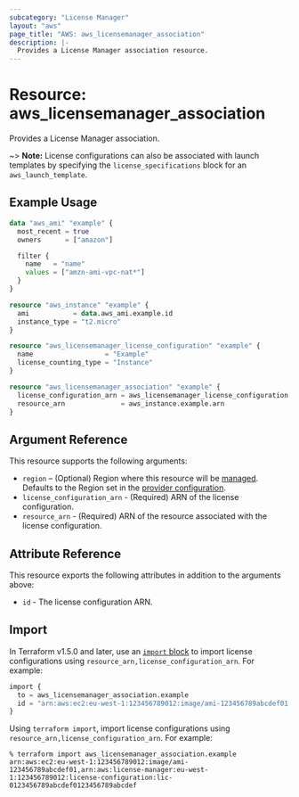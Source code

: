 ```yaml
---
subcategory: "License Manager"
layout: "aws"
page_title: "AWS: aws_licensemanager_association"
description: |-
  Provides a License Manager association resource.
---
```


# Resource: aws_licensemanager_association

Provides a License Manager association.

~> **Note:** License configurations can also be associated with launch templates by specifying the `license_specifications` block for an `aws_launch_template`.

## Example Usage

```terraform
data "aws_ami" "example" {
  most_recent = true
  owners      = ["amazon"]

  filter {
    name   = "name"
    values = ["amzn-ami-vpc-nat*"]
  }
}

resource "aws_instance" "example" {
  ami           = data.aws_ami.example.id
  instance_type = "t2.micro"
}

resource "aws_licensemanager_license_configuration" "example" {
  name                  = "Example"
  license_counting_type = "Instance"
}

resource "aws_licensemanager_association" "example" {
  license_configuration_arn = aws_licensemanager_license_configuration.example.arn
  resource_arn              = aws_instance.example.arn
}
```

## Argument Reference

This resource supports the following arguments:

* `region` – (Optional) Region where this resource will be [managed](https://docs.aws.amazon.com/general/latest/gr/rande.html#regional-endpoints). Defaults to the Region set in the [provider configuration](https://registry.terraform.io/providers/hashicorp/aws/latest/docs#aws-configuration-reference).
* `license_configuration_arn` - (Required) ARN of the license configuration.
* `resource_arn` - (Required) ARN of the resource associated with the license configuration.

## Attribute Reference

This resource exports the following attributes in addition to the arguments above:

* `id` - The license configuration ARN.

## Import

In Terraform v1.5.0 and later, use an [`import` block](https://developer.hashicorp.com/terraform/language/import) to import license configurations using `resource_arn,license_configuration_arn`. For example:

```terraform
import {
  to = aws_licensemanager_association.example
  id = "arn:aws:ec2:eu-west-1:123456789012:image/ami-123456789abcdef01,arn:aws:license-manager:eu-west-1:123456789012:license-configuration:lic-0123456789abcdef0123456789abcdef"
}
```

Using `terraform import`, import license configurations using `resource_arn,license_configuration_arn`. For example:

```console
% terraform import aws_licensemanager_association.example arn:aws:ec2:eu-west-1:123456789012:image/ami-123456789abcdef01,arn:aws:license-manager:eu-west-1:123456789012:license-configuration:lic-0123456789abcdef0123456789abcdef
```

